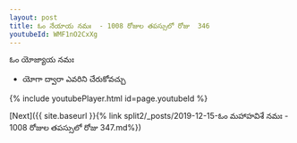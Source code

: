 ```yaml
---
layout: post
title: ఓం నేయాయ నమః  - 1008 రోజుల తపస్సులో రోజు  346
youtubeId: WMF1nO2CxXg
---
```

 
 
 ఓం యోజ్యాయ నమః  
 
 -  యోగా ద్వారా ఎవరిని చేరుకోవచ్చు 
 
  
 
  
 
 
 
 
 
 


{% include youtubePlayer.html id=page.youtubeId %}
 
[Next]({{ site.baseurl }}{% link  split2/_posts/2019-12-15-ఓం మహాహవిశే నమః  - 1008 రోజుల తపస్సులో రోజు  347.md%})
 
